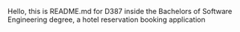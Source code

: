 Hello, this is README.md for D387 inside the Bachelors of Software Engineering degree, a hotel reservation booking application